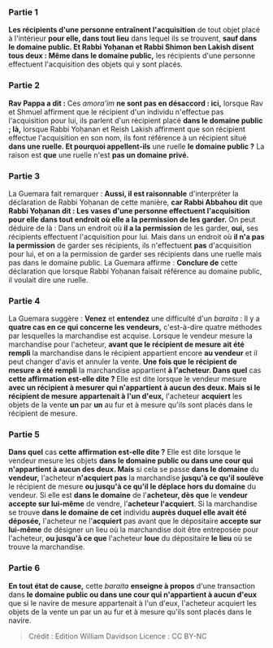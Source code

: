 
### Partie 1
<b>Les récipients d'une personne entraînent l'acquisition</b> de tout objet placé à l'intérieur <b>pour elle, dans tout lieu</b> dans lequel ils se trouvent, <b>sauf dans le domaine public. Et Rabbi Yoḥanan et Rabbi Shimon ben Lakish disent tous deux : Même dans le domaine public,</b> les récipients d'une personne effectuent l'acquisition des objets qui y sont placés.

### Partie 2
<b>Rav Pappa a dit :</b> Ces <i>amora'im</i> <b>ne sont pas en désaccord : ici,</b> lorsque Rav et Shmuel affirment que le récipient d'un individu n'effectue pas l'acquisition pour lui, ils parlent d'un récipient placé <b>dans le domaine public ; là,</b> lorsque Rabbi Yoḥanan et Reish Lakish affirment que son récipient effectue l'acquisition en son nom, ils font référence à un récipient situé <b>dans une ruelle. Et pourquoi appellent-ils</b> une ruelle <b>le domaine public ?</b> La raison est <b>que</b> une ruelle n'est <b>pas un domaine privé.</b>

### Partie 3
La Guemara fait remarquer : <b>Aussi, il est raisonnable</b> d'interpréter la déclaration de Rabbi Yoḥanan de cette manière, <b>car Rabbi Abbahou dit</b> que <b>Rabbi Yoḥanan dit : Les vases d'une personne effectuent l'acquisition pour elle dans tout endroit où elle a la permission de les garder.</b> On peut déduire de là : Dans un endroit où <b>il a la permission</b> de les garder, <b>oui,</b> ses récipients effectuent l'acquisition pour lui. Mais dans un endroit où <b>il n'a pas la permission</b> de garder ses récipients, ils n'effectuent <b>pas</b> d'acquisition pour lui, et on a la permission de garder ses récipients dans une ruelle mais pas dans le domaine public. La Guemara affirme : <b>Conclure de</b> cette déclaration que lorsque Rabbi Yoḥanan faisait référence au domaine public, il voulait dire une ruelle.

### Partie 4
La Guemara suggère : <b>Venez</b> et <b>entendez</b> une difficulté d'un <i>baraita</i> : Il y a <b>quatre cas en ce qui concerne les vendeurs,</b> c'est-à-dire quatre méthodes par lesquelles la marchandise est acquise. Lorsque le vendeur mesure la marchandise pour l'acheteur, <b>avant que le récipient de mesure</b> <b>ait été rempli</b> la marchandise dans le récipient appartient encore <b>au vendeur</b> et il peut changer d'avis et annuler la vente. <b>Une fois que le récipient de mesure</b> <b>a été rempli</b> la marchandise appartient <b>à l'acheteur. Dans quel</b> cas <b>cette affirmation est-elle dite ? </b> Elle est dite lorsque le vendeur mesure <b>avec un récipient à mesurer</b> <b>qui n'appartient à aucun des deux. Mais si le récipient de mesure</b> <b>appartenait à l'un d'eux,</b> l'acheteur <b>acquiert</b> les objets de la vente <b>un</b> par <b>un</b> au fur et à mesure qu'ils sont placés dans le récipient de mesure.

### Partie 5
<b>Dans quel</b> cas <b>cette affirmation est-elle dite ?</b> Elle est dite lorsque le vendeur mesure les objets <b>dans le domaine public ou dans une cour qui n'appartient à aucun des deux. Mais</b> si cela se passe <b>dans le domaine</b> du <b>vendeur,</b> l'acheteur <b>n'acquiert pas</b> la marchandise <b>jusqu'à ce qu'il soulève</b> le récipient de mesure <b>ou jusqu'à ce qu'il le déplace hors du domaine</b> du vendeur. Si elle est <b>dans le domaine</b> de l'<b>acheteur, dès que</b> le <b>vendeur accepte sur lui-même</b> de vendre, l'<b>acheteur l'acquiert</b>. Si la marchandise se trouve <b>dans le domaine de cet</b> individu <b>auprès duquel elle avait été déposée,</b> l'acheteur ne l'<b>acquiert</b> pas avant que</b> le dépositaire <b>accepte sur lui-même</b> de désigner un lieu où la marchandise doit être entreposée pour l'acheteur, <b>ou jusqu'à ce que</b> l'acheteur <b>loue</b> du dépositaire <b>le lieu</b> où se trouve la marchandise.

### Partie 6
<b>En tout état de cause,</b> cette <i>baraita</i> <b>enseigne à propos</b> d'une transaction dans <b>le domaine public ou dans une cour qui n'appartient à aucun d'eux</b> que si le navire de mesure appartenait à l'un d'eux, l'acheteur acquiert les objets de la vente un par un au fur et à mesure qu'ils sont placés dans le navire.

>Crédit : Edition William Davidson
>Licence : CC BY-NC